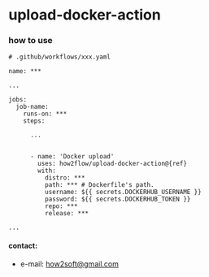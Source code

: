 # upload-docker-action

### how to use

```
# .github/workflows/xxx.yaml

name: ***

...

jobs:
  job-name:
    runs-on: ***
    steps:

      ...


      - name: 'Docker upload'
        uses: how2flow/upload-docker-action@{ref}
        with:
          distro: ***
          path: *** # Dockerfile's path.
          username: ${{ secrets.DOCKERHUB_USERNAME }}
          password: ${{ secrets.DOCKERHUB_TOKEN }}
          repo: ***
          release: ***

...

```

#### contact:
- e-mail: <how2soft@gmail.com>
